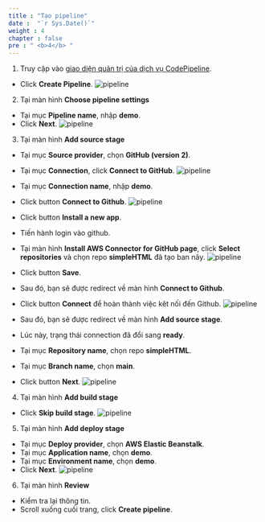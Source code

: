 ```yaml
---
title : "Tạo pipeline"
date :  "`r Sys.Date()`" 
weight : 4
chapter : false
pre : " <b>4</b> "
---
```


1.  Truy cập vào [giao diện quản trị của dịch vụ CodePipeline](https://us-east-1.console.aws.amazon.com/codesuite/codepipeline/pipelines).
  + Click **Create Pipeline**.
  ![pipeline](/images/pipeline/000.png)

2. Tại màn hình **Choose pipeline settings**
  + Tại mục **Pipeline name**, nhập **demo**.
  + Click **Next**.
  ![pipeline](/images/pipeline/001.png)

3. Tại màn hình **Add source stage**
  + Tại mục **Source provider**, chọn **GitHub (version 2)**.
  + Tại mục **Connection**, click **Connect to GitHub**.
  ![pipeline](/images/pipeline/002.png)

  + Tại mục **Connection name**, nhập **demo**.
  + Click button **Connect to Github**.
  ![pipeline](/images/pipeline/003.png)
  + Click button **Install a new app**.
  + Tiến hành login vào github.
  + Tại màn hình **Install AWS Connector for GitHub page**, click **Select repositories** và chọn repo **simpleHTML** đã tạo ban nãy.
  ![pipeline](/images/pipeline/004.png)
  + Click button **Save**.
  + Sau đó, bạn sẽ được redirect về màn hình **Connect to Github**.
  + Click button **Connect** để hoàn thành việc kêt nối đến Github.
  ![pipeline](/images/pipeline/005.png)
  + Sau đó, bạn sẽ được redirect về màn hình **Add source stage**.
  + Lúc này, trạng thái connection đã đổi sang **ready**.
  + Tại mục **Repository name**, chọn repo **simpleHTML**.
  + Tại mục **Branch name**, chọn **main**.
  + Click button **Next**.
  ![pipeline](/images/pipeline/006.png)

4. Tại màn hình **Add build stage**
  + Click **Skip build stage**.
  ![pipeline](/images/pipeline/008.png)

5. Tại màn hình **Add deploy stage**
  + Tại mục **Deploy provider**, chọn **AWS Elastic Beanstalk**.
  + Tại mục **Application name**, chọn **demo**.
  + Tại mục **Environment name**, chọn **demo**.
  + Click **Next**.
  ![pipeline](/images/pipeline/009.png)

6. Tại màn hình **Review**
  + Kiểm tra lại thông tin.
  + Scroll xuống cuối trang, click **Create pipeline**.